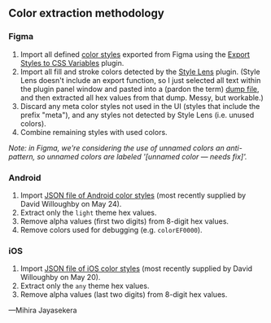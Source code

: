 ## Color extraction methodology

### Figma

1. Import all defined [color styles][f-styles] exported from Figma using the [Export Styles to CSS Variables][fp-cssvars] plugin.
1. Import all fill and stroke colors detected by the [Style Lens][fp-sl] plugin. (Style Lens doesn't include an export function, so I just selected all text within the plugin panel window and pasted into a (pardon the term) [dump file][f-used], and then extracted all hex values from that dump. Messy, but workable.)
1. Discard any meta color styles not used in the UI (styles that include the prefix "meta"), and any styles not detected by Style Lens (i.e. unused colors).
1. Combine remaining styles with used colors.

_Note: in Figma, we're considering the use of unnamed colors an anti-pattern, so unnamed colors are labeled '[unnamed color — needs fix]'._

[f-styles]: https://codesandbox.io/s/github/tinymachine/qt-tahoe-color-compare/tree/main?file=/data/figma-color-styles.txt
[f-used]: https://codesandbox.io/s/github/tinymachine/qt-tahoe-color-compare/tree/main?file=/data/figma-colors-used.txt
[fp-cssvars]: https://www.figma.com/community/plugin/816737626312049592/Export-styles-to-CSS-variables
[fp-sl]: https://www.figma.com/community/plugin/856227067026087708/Style-Lens

### Android

1. Import [JSON file of Android color styles][android-json] (most recently supplied by David Willoughby on May 24).
1. Extract only the `light` theme hex values.
1. Remove alpha values (first two digits) from 8-digit hex values.
1. Remove colors used for debugging (e.g. `colorEF0000`).

[android-json]: https://codesandbox.io/s/github/tinymachine/qt-tahoe-color-compare/tree/main?file=/data/android-colors.json

### iOS

1. Import [JSON file of iOS color styles][ios-json] (most recently supplied by David Willoughby on May 20).
2. Extract only the `any` theme hex values.
3. Remove alpha values (last two digits) from 8-digit hex values.

[ios-json]: https://codesandbox.io/s/github/tinymachine/qt-tahoe-color-compare/tree/main?file=/data/ios-colors.json

—Mihira Jayasekera
